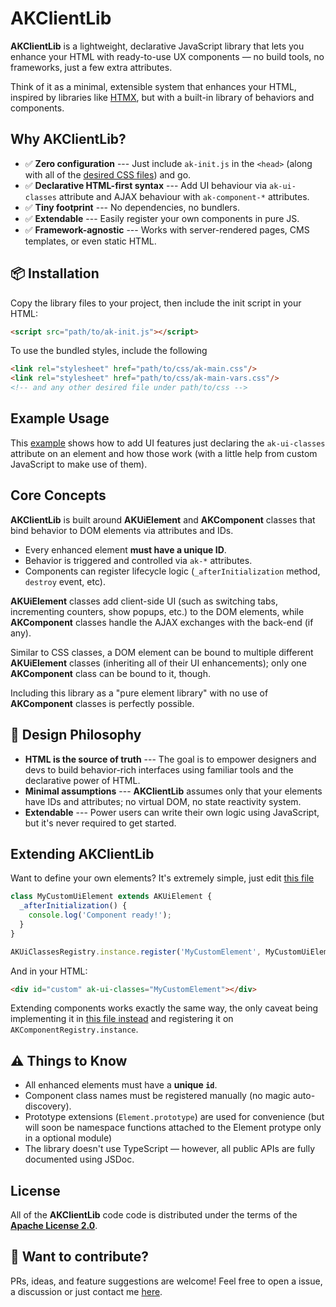 
  
# AKClientLib

**AKClientLib** is a lightweight, declarative JavaScript library that lets you enhance your HTML with ready-to-use UX components — no build tools, no frameworks, just a few extra attributes.

Think of it as a minimal, extensible system that enhances your HTML, inspired by libraries like [HTMX](https://htmx.org/), but with a built-in library of behaviors and components.

## Why AKClientLib?

- ✅ **Zero configuration** --- Just include `ak-init.js` in the `<head>` (along with all of the [desired CSS files](./css)) and go.
- ✅ **Declarative HTML-first syntax** --- Add UI behaviour via `ak-ui-classes` attribute and AJAX behaviour with `ak-component-*` attributes. 
- ✅ **Tiny footprint** --- No dependencies, no bundlers.
- ✅ **Extendable** --- Easily register your own components in pure JS.
- ✅ **Framework-agnostic** --- Works with server-rendered pages, CMS templates, or even static HTML.

## 📦 Installation

Copy the library files to your project, then include the init script in your HTML:

```html
<script src="path/to/ak-init.js"></script>
```

To use the bundled styles, include the following

```html
<link rel="stylesheet" href="path/to/css/ak-main.css"/>
<link rel="stylesheet" href="path/to/css/ak-main-vars.css"/>
<!-- and any other desired file under path/to/css -->
```

## Example Usage

This [example](example.html) shows how to add UI features just declaring the `ak-ui-classes` attribute on an element and how those work (with a little help from custom JavaScript to make use of them).

## Core Concepts

**AKClientLib** is built around **AKUiElement** and **AKComponent** classes that bind behavior to DOM elements via attributes and IDs.

- Every enhanced element **must have a unique ID**.
- Behavior is triggered and controlled via `ak-*` attributes.
- Components can register lifecycle logic (`_afterInitialization` method, `destroy` event, etc).

**AKUiElement** classes add client-side UI (such as switching tabs, incrementing counters, show popups, etc.) to the DOM elements, while **AKComponent** classes handle the AJAX exchanges with the back-end (if any). 

Similar to CSS classes, a DOM element can be bound to multiple different **AKUiElement** classes (inheriting all of their UI enhancements); only one **AKComponent** class can be bound to it, though.

Including this library as a "pure element library" with no use of **AKComponent** classes is perfectly possible.

## 📐 Design Philosophy

- **HTML is the source of truth** --- The goal is to empower designers and devs to build behavior-rich interfaces using familiar tools and the declarative power of HTML.
- **Minimal assumptions** --- **AKClientLib** assumes only that your elements have IDs and attributes; no virtual DOM, no state reactivity system.
- **Extendable** --- Power users can write their own logic using JavaScript, but it's never required to get started.

## Extending AKClientLib

Want to define your own elements? It's extremely simple, just edit [this file](./src/ak-ui-elements.js)

```js
class MyCustomUiElement extends AKUiElement {
  _afterInitialization() {
    console.log('Component ready!');
  }
}

AKUiClassesRegistry.instance.register('MyCustomElement', MyCustomUiElement);
```

And in your HTML:

```html
<div id="custom" ak-ui-classes="MyCustomElement"></div>
```

Extending components works exactly the same way, the only caveat being implementing it in [this file instead](./src/ak-components.js) and registering it on `AKComponentRegistry.instance`.

## ⚠️ Things to Know

- All enhanced elements must have a **unique `id`**.
- Component class names must be registered manually (no magic auto-discovery).
- Prototype extensions (`Element.prototype`) are used for convenience (but will soon be namespace functions attached to the Element protype only in a optional module)
- The library doesn't use TypeScript — however, all public APIs are fully documented using JSDoc.

## License

All of the **AKClientLib** code code is distributed under the terms of the [**Apache License 2.0**](./LICENSE).

## 🧪 Want to contribute?

PRs, ideas, and feature suggestions are welcome! Feel free to open a issue, a discussion or just contact me [here](https://x.com/RelderVGC).
